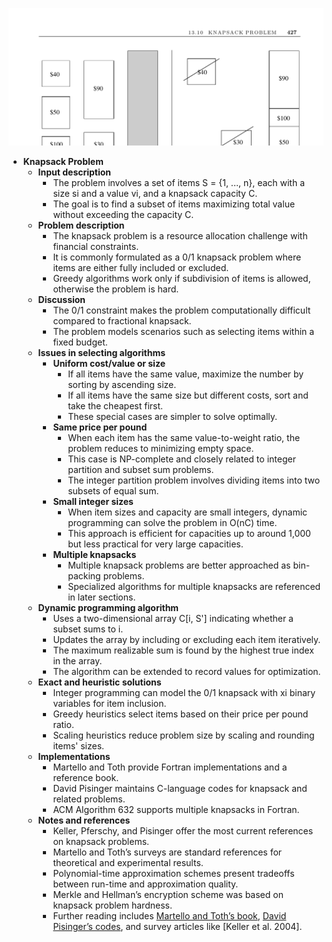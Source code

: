 ![ADM-ch13-knapsack-problem](ADM-ch13-knapsack-problem.best.png)

- **Knapsack Problem**
  - **Input description**
    - The problem involves a set of items S = {1, ..., n}, each with a size si and a value vi, and a knapsack capacity C.
    - The goal is to find a subset of items maximizing total value without exceeding the capacity C.
  - **Problem description**
    - The knapsack problem is a resource allocation challenge with financial constraints.
    - It is commonly formulated as a 0/1 knapsack problem where items are either fully included or excluded.
    - Greedy algorithms work only if subdivision of items is allowed, otherwise the problem is hard.
  - **Discussion**
    - The 0/1 constraint makes the problem computationally difficult compared to fractional knapsack.
    - The problem models scenarios such as selecting items within a fixed budget.
  - **Issues in selecting algorithms**
    - **Uniform cost/value or size**
      - If all items have the same value, maximize the number by sorting by ascending size.
      - If all items have the same size but different costs, sort and take the cheapest first.
      - These special cases are simpler to solve optimally.
    - **Same price per pound**
      - When each item has the same value-to-weight ratio, the problem reduces to minimizing empty space.
      - This case is NP-complete and closely related to integer partition and subset sum problems.
      - The integer partition problem involves dividing items into two subsets of equal sum.
    - **Small integer sizes**
      - When item sizes and capacity are small integers, dynamic programming can solve the problem in O(nC) time.
      - This approach is efficient for capacities up to around 1,000 but less practical for very large capacities.
    - **Multiple knapsacks**
      - Multiple knapsack problems are better approached as bin-packing problems.
      - Specialized algorithms for multiple knapsacks are referenced in later sections.
  - **Dynamic programming algorithm**
    - Uses a two-dimensional array C[i, S'] indicating whether a subset sums to i.
    - Updates the array by including or excluding each item iteratively.
    - The maximum realizable sum is found by the highest true index in the array.
    - The algorithm can be extended to record values for optimization.
  - **Exact and heuristic solutions**
    - Integer programming can model the 0/1 knapsack with xi binary variables for item inclusion.
    - Greedy heuristics select items based on their price per pound ratio.
    - Scaling heuristics reduce problem size by scaling and rounding items' sizes.
  - **Implementations**
    - Martello and Toth provide Fortran implementations and a reference book.
    - David Pisinger maintains C-language codes for knapsack and related problems.
    - ACM Algorithm 632 supports multiple knapsacks in Fortran.
  - **Notes and references**
    - Keller, Pferschy, and Pisinger offer the most current references on knapsack problems.
    - Martello and Toth’s surveys are standard references for theoretical and experimental results.
    - Polynomial-time approximation schemes present tradeoffs between run-time and approximation quality.
    - Merkle and Hellman’s encryption scheme was based on knapsack problem hardness.
    - Further reading includes [Martello and Toth’s book](http://www.or.deis.unibo.it/kp.html), [David Pisinger’s codes](http://www.diku.dk/~pisinger/codes.html), and survey articles like [Keller et al. 2004].
